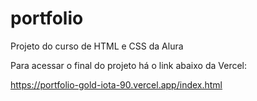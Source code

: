 # portfolio
Projeto do curso de HTML e CSS da Alura 

Para acessar o final do projeto há o link abaixo da Vercel:

https://portfolio-gold-iota-90.vercel.app/index.html
